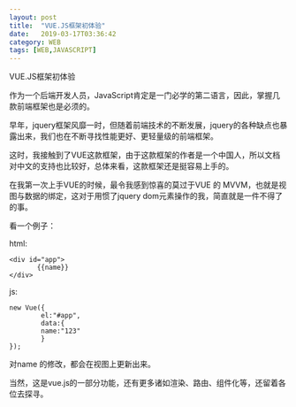 ```yaml
---
layout: post
title:  "VUE.JS框架初体验"
date:   2019-03-17T03:36:42
category: WEB
tags: [WEB,JAVASCRIPT]
---
```


VUE.JS框架初体验

<p>作为一个后端开发人员，JavaScript肯定是一门必学的第二语言，因此，掌握几款前端框架也是必须的。</p><p>早年，jquery框架风靡一时，但随着前端技术的不断发展，jquery的各种缺点也暴露出来，我们也在不断寻找性能更好、更轻量级的前端框架。</p><p>这时，我接触到了VUE这款框架，由于这款框架的作者是一个中国人，所以文档对中文的支持也比较好，总体来看，这款框架还是挺容易上手的。</p><p>在我第一次上手VUE的时候，最令我感到惊喜的莫过于VUE 的 MVVM，也就是视图与数据的绑定，这对于用惯了jquery dom元素操作的我，简直就是一件不得了的事。</p><p>看一个例子：</p><p>html:</p><pre><code>&lt;div id="app"&gt; <br>       {{name}}<br>&lt;/div&gt;</code></pre><p>js:</p><pre><code>new Vue({<br>        el:"#app",<br>        data:{<br>        name:"123"<br>        }<br>});</code></pre><p>对name 的修改，都会在视图上更新出来。</p><p>当然，这是vue.js的一部分功能，还有更多诸如渲染、路由、组件化等，还留着各位去探寻。</p><style>
<!--
 /* Font Definitions */
 @font-face
	{font-family:Helvetica;
	panose-1:2 11 6 4 2 2 2 2 2 4;
	mso-font-charset:0;
	mso-generic-font-family:swiss;
	mso-font-pitch:variable;
	mso-font-signature:-536858881 -1073711013 9 0 511 0;}
@font-face
	{font-family:"Cambria Math";
	panose-1:2 4 5 3 5 4 6 3 2 4;
	mso-font-charset:0;
	mso-generic-font-family:roman;
	mso-font-pitch:variable;
	mso-font-signature:3 0 0 0 1 0;}
@font-face
	{font-family:等线;
	panose-1:2 1 6 0 3 1 1 1 1 1;
	mso-font-alt:DengXian;
	mso-font-charset:134;
	mso-generic-font-family:auto;
	mso-font-pitch:variable;
	mso-font-signature:-1610612033 953122042 22 0 262159 0;}
@font-face
	{font-family:"\@等线";
	panose-1:2 1 6 0 3 1 1 1 1 1;
	mso-font-charset:134;
	mso-generic-font-family:auto;
	mso-font-pitch:variable;
	mso-font-signature:-1610612033 953122042 22 0 262159 0;}
 /* Style Definitions */
 p.MsoNormal, li.MsoNormal, div.MsoNormal
	{mso-style-unhide:no;
	mso-style-qformat:yes;
	mso-style-parent:"";
	margin:0cm;
	margin-bottom:.0001pt;
	text-align:justify;
	text-justify:inter-ideograph;
	mso-pagination:none;
	font-size:10.5pt;
	mso-bidi-font-size:11.0pt;
	font-family:等线;
	mso-ascii-font-family:等线;
	mso-ascii-theme-font:minor-latin;
	mso-fareast-font-family:等线;
	mso-fareast-theme-font:minor-fareast;
	mso-hansi-font-family:等线;
	mso-hansi-theme-font:minor-latin;
	mso-bidi-font-family:"Times New Roman";
	mso-bidi-theme-font:minor-bidi;
	mso-font-kerning:1.0pt;}
.MsoChpDefault
	{mso-style-type:export-only;
	mso-default-props:yes;
	font-family:等线;
	mso-bidi-font-family:"Times New Roman";
	mso-bidi-theme-font:minor-bidi;}
 /* Page Definitions */
 @page
	{mso-page-border-surround-header:no;
	mso-page-border-surround-footer:no;}
@page WordSection1
	{size:612.0pt 792.0pt;
	margin:72.0pt 90.0pt 72.0pt 90.0pt;
	mso-header-margin:36.0pt;
	mso-footer-margin:36.0pt;
	mso-paper-source:0;}
div.WordSection1
	{page:WordSection1;}
-->
</style>